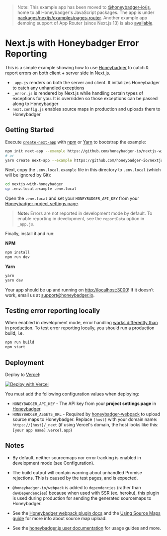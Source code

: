 > Note: This example app has been moved to [@honeybadger-io/js](https://github.com/honeybadger-io/honeybadger-js), home to all Honeybadger's JavaScript packages. The app is under [packages/nextjs/examples/pages-router](https://github.com/honeybadger-io/honeybadger-js/tree/master/packages/nextjs/examples/pages-router). Another example app demoing support of App Router (since Next.js 13) is also [available](https://github.com/honeybadger-io/honeybadger-js/tree/master/packages/nextjs/examples/app-router).

# Next.js with Honeybadger Error Reporting

This is a simple example showing how to use
[Honeybadger](https://www.honeybadger.io/for/javascript) to catch & report
errors on both client + server side in Next.js.

- `_app.js` renders on both the server and client. It initializes Honeybadger to catch any unhandled exceptions
- `_error.js` is rendered by Next.js while handling certain types of exceptions for you. It is overridden so those exceptions can be passed along to Honeybadger
- `next.config.js` enables source maps in production and uploads them to Honeybadger

## Getting Started

Execute [`create-next-app`](https://github.com/zeit/next.js/tree/canary/packages/create-next-app) with [npm](https://docs.npmjs.com/cli/init) or [Yarn](https://yarnpkg.com/lang/en/docs/cli/create/) to bootstrap the example:

```bash
npm init next-app --example https://github.com/honeybadger-io/nextjs-with-honeybadger nextjs-with-honeybadger
# or
yarn create next-app --example https://github.com/honeybadger-io/nextjs-with-honeybadger nextjs-with-honeybadger
```

Next, copy the `.env.local.example` file in this directory to `.env.local` (which will be ignored by Git):

```bash
cd nextjs-with-honeybadger
cp .env.local.example .env.local
```

Open the `.env.local` and set your `HONEYBADGER_API_KEY` from your [Honeybadger project settings page](https://app.honeybadger.io).

> **Note:** Errors are not reported in development mode by default. To enable reporting in development, see the `reportData` option in `_app.js`.

Finally, install it and run:

**NPM**

```bash
npm install
npm run dev
```

**Yarn**

```bash
yarn
yarn dev
```

Your app should be up and running on [http://localhost:3000](http://localhost:3000)! If it doesn't work, email us at support@honeybadger.io.

## Testing error reporting locally
When enabled in development mode, error handling [works differently than in production](https://nextjs.org/docs/advanced-features/error-handling). To test error reporting locally, you should run a production build, i.e.

```bash
npm run build
npm start
```

## Deployment

Deploy to [Vercel](https://vercel.com):

[![Deploy with Vercel](https://vercel.com/button)](https://vercel.com/new/git/external?repository-url=https://github.com/honeybadger-io/nextjs-with-honeybadger&project-name=nextjs-with-honeybadger&repository-name=nextjs-with-honeybadger&env=HONEYBADGER_API_KEY,HONEYBADGER_ASSETS_URL&envDescription=Honeybadger%20API%20KEY%20and%20assets%20URL%20for%20honeybadger-webpack&envLink=https%3A%2F%2Fgithub.com%2Fhoneybadger-io%2Fnextjs-with-honeybadger%23deployment)

You must add the following configuration values when deploying:

- `HONEYBADGER_API_KEY` - The API key from your **project settings page** in [Honeybadger](https://app.honeybadger.io).
- `HONEYBADGER_ASSETS_URL` - Required by [honeybadger-webpack](https://github.com/honeybadger-io/honeybadger-webpack#configuration) to upload source maps to Honeybadger. Replace `[host]` with your domain name: `https://[host]/_next` (if using Vercel's domain, the host looks like this: `[your app name].vercel.app`)

## Notes

- By default, neither sourcemaps nor error tracking is enabled in development mode (see Configuration).

- The build output will contain warning about unhandled Promise rejections. This is caused by the test pages, and is expected.

- `@honeybadger-io/webpack` is added to `dependencies` (rather than `devDependencies`) because when used with SSR (ex. heroku), this plugin is used during production for sending the generated sourcemaps to Honeybadger.

- See the [Honeybadger webpack plugin docs](https://github.com/honeybadger-io/honeybadger-webpack#configuration) and the [Using Source Maps guide](https://docs.honeybadger.io/lib/javascript/guides/using-source-maps.html) for more info about source map upload.

- See the [honeybadger.js user documentation](https://docs.honeybadger.io/lib/javascript/index.html) for usage guides and more.
